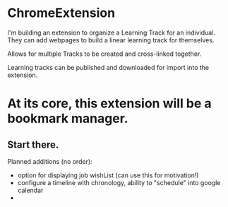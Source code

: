 # ChromeExtension

I'm building an extension to organize a Learning Track for an individual.  They can add webpages to build a linear learning track for themselves.  

Allows for multiple Tracks to be created and cross-linked together.

Learning tracks can be published and downloaded for import into the extension.

# At its core, this extension will be a bookmark manager.
## Start there.

Planned additions (no order):
- option for displaying job wishList (can use this for motivation!)
- configure a timeline with chronology, ability to "schedule" into google calendar
- 
